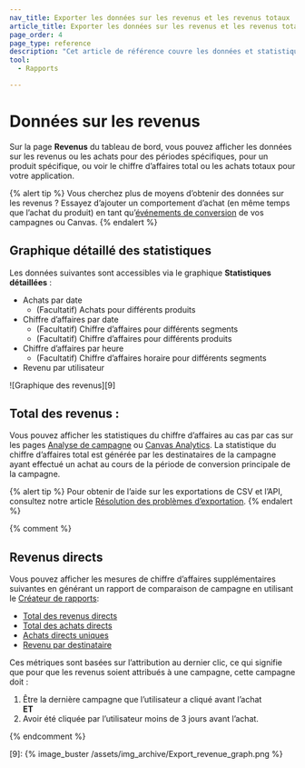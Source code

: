 ```yaml
---
nav_title: Exporter les données sur les revenus et les revenus totaux
article_title: Exporter les données sur les revenus et les revenus totaux
page_order: 4
page_type: reference
description: "Cet article de référence couvre les données et statistiques sur les revenus."
tool: 
  - Rapports

---
```


# Données sur les revenus

Sur la page **Revenus** du tableau de bord, vous pouvez afficher les données sur les revenus ou les achats pour des périodes spécifiques, pour un produit spécifique, ou voir le chiffre d’affaires total ou les achats totaux pour votre application.

{% alert tip %}
Vous cherchez plus de moyens d’obtenir des données sur les revenus ? Essayez d’ajouter un comportement d’achat (en même temps que l’achat du produit) en tant qu’[événements de conversion]({{site.baseurl}}/user_guide/engagement_tools/campaigns/building_campaigns/conversion_events/) de vos campagnes ou Canvas.
{% endalert %}

## Graphique détaillé des statistiques

Les données suivantes sont accessibles via le graphique **Statistiques détaillées** :

- Achats par date
    - (Facultatif) Achats pour différents produits
- Chiffre d’affaires par date
    - (Facultatif) Chiffre d’affaires pour différents segments
    - (Facultatif) Chiffre d’affaires pour différents produits
- Chiffre d’affaires par heure
    - (Facultatif) Chiffre d’affaires horaire pour différents segments
- Revenu par utilisateur

![Graphique des revenus][9]

## Total des revenus :

Vous pouvez afficher les statistiques du chiffre d’affaires au cas par cas sur les pages [Analyse de campagne]({{site.baseurl}}/user_guide/data_and_analytics/reporting/campaign_analytics/) ou [Canvas Analytics]({{site.baseurl}}/user_guide/engagement_tools/canvas/testing_canvases/measuring_and_testing_with_canvas_analytics/). La statistique du chiffre d’affaires total est générée par les destinataires de la campagne ayant effectué un achat au cours de la période de conversion principale de la campagne.

{% alert tip %}
Pour obtenir de l’aide sur les exportations de CSV et l’API, consultez notre article [Résolution des problèmes d’exportation]({{site.baseurl}}/user_guide/data_and_analytics/export_braze_data/export_troubleshooting/).
{% endalert %}

{% comment %}

## Revenus directs

Vous pouvez afficher les mesures de chiffre d’affaires supplémentaires suivantes en générant un rapport de comparaison de campagne en utilisant le [Créateur de rapports][1]:

- [Total des revenus directs][2]
- [Total des achats directs][3]
- [Achats directs uniques][4]
- [Revenu par destinataire][5]

Ces métriques sont basées sur l’attribution au dernier clic, ce qui signifie que pour que les revenus soient attribués à une campagne, cette campagne doit :

1. Être la dernière campagne que l’utilisateur a cliqué avant l’achat
    <br> **ET**<br> 
2. Avoir été cliquée par l’utilisateur moins de 3 jours avant l’achat.

{% endcomment %}

[1]: {{site.baseurl}}/user_guide/data_and_analytics/reporting/report_builder/
[2]: {{site.baseurl}}/user_guide/data_and_analytics/report_metrics/#total-direct-revenue
[3]: {{site.baseurl}}/user_guide/data_and_analytics/report_metrics/#total-direct-purchases
[4]: {{site.baseurl}}/user_guide/data_and_analytics/report_metrics/#unique-direct-purchases
[5]: {{site.baseurl}}/user_guide/data_and_analytics/report_metrics/#revenue-per-recipient



[9]: {% image_buster /assets/img_archive/Export_revenue_graph.png %}
